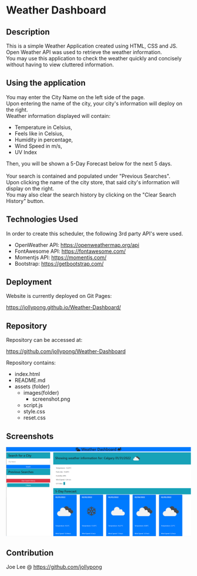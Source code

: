 # Weather Dashboard

## Description
This is a simple Weather Application created using HTML, CSS and JS. 
<br/>
Open Weather API was used to retrieve the weather information. 
<br/>
You may use this application to check the weather quickly and concisely without having to view cluttered information. 
<br/>

## Using the application
You may enter the City Name on the left side of the page. 
<br/>
Upon entering the name of the city, your city's information will deploy on the right. 
<br/>
Weather information displayed will contain: 
- Temperature in Celsius,
- Feels like in Celsius,
- Humidity in percentage,
- Wind Speed in m/s, 
- UV Index

Then, you will be shown a 5-Day Forecast below for the next 5 days. 
<br/><br/>
Your search is contained and populated under "Previous Searches". 
<br/>
Upon clicking the name of the city store, that said city's information will display on the right. 
<br/>
You may also clear the search history by clicking on the "Clear Search History" button. 

## Technologies Used
In order to create this scheduler, the following 3rd party API's were used. 
<br/>
- OpenWeather API: https://openweathermap.org/api
- FontAwesome API: https://fontawesome.com/
- Momentjs API: https://momentjs.com/
- Bootstrap: https://getbootstrap.com/

## Deployment
Website is currently deployed on Git Pages: 

https://jollypong.github.io/Weather-Dashboard/

## Repository
Repository can be accessed at: 

https://github.com/jollypong/Weather-Dashboard

Repository contains: 
- index.html
- README.md 
- assets (folder)
  - images(folder)
    - screenshot.png
  - script.js 
  - style.css
  - reset.css
     
## Screenshots
![screenshot](./Assets/images/screenshot.png)

## Contribution
Joe Lee @ https://github.com/jollypong